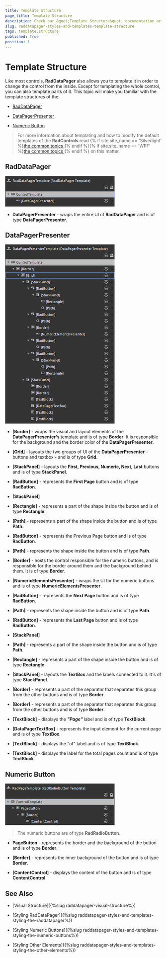 ```yaml
---
title: Template Structure
page_title: Template Structure
description: Check our &quot;Template Structure&quot; documentation article for the RadDataPager {{ site.framework_name }} control.
slug: raddatapager-styles-and-templates-template-structure
tags: template,structure
published: True
position: 1
---
```


# Template Structure



Like most controls, __RadDataPager__ also allows you to template it in order to change the control from the inside. Except for templating the whole control, you can also template parts of it. This topic will make you familiar with the template structures of the:

* [RadDataPager](#raddatapager)

* [DataPagerPresenter](#datapagerpresenter)

* [Numeric Button](#numeric-button)

>For more information about templating and how to modify the default templates of the __RadControls__ read {% if site.site_name == 'Silverlight' %}[the common topics ](http://www.telerik.com/help/silverlight/common-styling-appearance-edit-control-templates-blend.html){% endif %}{% if site.site_name == 'WPF' %}[the common topics ](http://www.telerik.com/help/wpf/common-styling-appearance-edit-control-templates-blend.html){% endif %} on this matter.

## RadDataPager

![](images/RadDataPager_Styles_and_Templates_01.png)

* __DataPagerPresenter__ - wraps the entire UI of __RadDataPager__ and is of type __DataPagerPresenter__.

## DataPagerPresenter

![](images/RadDataPager_Styles_and_Templates_02.png)

* __[Border]__ - wraps the visual and layout elements of the __DataPagerPresenter's__ template and is of type __Border__. It is responsible for the background and the border color of the __DataPagerPresenter__.

* __[Grid]__ - layouts the two groups of UI of the __DataPagerPresenter__ - buttons and textbox - and is of type __Grid__.

* __[StackPanel]__ - layouts the __First, Previous, Numeric, Next, Last__ buttons and is of type __StackPanel__.

* __[RadButton]__ - represents the __First Page__ button and is of type __RadButton__.

* __[StackPanel]__

* __[Rectangle]__ - represents a part of the shape inside the button and is of type __Rectangle__.

* __[Path]__ - represents a part of the shape inside the button and is of type __Path__.

* __[RadButton]__ - represents the Previous Page button and is of type __RadButton__.

* __[Path]__ - represents the shape inside the button and is of type __Path__.

* __[Border]__ - hosts the control responsible for the numeric buttons, and is responsible for the border around them and the background behind them. It is of type __Border__.

* __[NumericElementsPresenter]__ - wraps the UI for the numeric buttons and is of type __NumericElementsPresenter__.

* __[RadButton]__ - represents the __Next Page__ button and is of type __RadButton__.

* __[Path]__ - represents the shape inside the button and is of type __Path__.

* __[RadButton]__ - represents the __Last Page__ button and is of type __RadButton__.

* __[StackPanel]__

* __[Path]__ - represents a part of the shape inside the button and is of type __Path__.

* __[Rectangle]__ - represents a part of the shape inside the button and is of type __Rectangle__.

* __[StackPanel]__ - layouts the __TextBox__ and the labels connected to it. It's of type __StackPanel__.

* __[Border]__ - represents a part of the separator that separates this group from the other buttons and is of type __Border__.

* __[Border]__ - represents a part of the separator that separates this group from the other buttons and is of type __Border__.

* __[TextBlock]__ - displays the ___"Page"___ label and is of type __TextBlock__.

* __[DataPagerTextBox]__ - represents the input element for the current page and is of type __TextBox__.

* __[TextBlock]__ - displays the "of" label and is of type __TextBlock__.

* __[TextBlock]__ - displays the label for the total pages count and is of type __TextBlock__.

## Numeric Button

![](images/RadDataPager_Styles_and_Templates_03.png)

>The numeric buttons are of type __RadRadioButton__.

* __PageButton__ - represents the border and the background of the button and is of type __Border__.

* __[Border]__ - represents the inner background of the button and is of type __Border__.

* __[ContentControl]__ - displays the content of the button and is of type __ContentControl__.

## See Also

 * [Visual Structure]({%slug raddatapager-visual-structure%})

 * [Styling RadDataPager]({%slug raddatapager-styles-and-templates-styling-the-raddatapager%})

 * [Styling Numeric Buttons]({%slug raddatapager-styles-and-templates-styling-the-numeric-buttons%})

 * [Styling Other Elements]({%slug raddatapager-styles-and-templates-styling-the-other-elements%})
